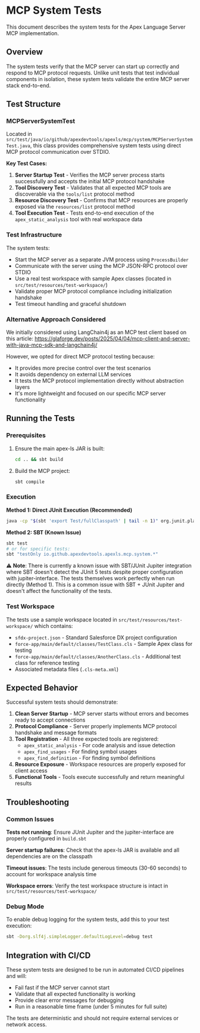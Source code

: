# MCP System Tests

This document describes the system tests for the Apex Language Server MCP implementation.

## Overview

The system tests verify that the MCP server can start up correctly and respond to MCP protocol requests. Unlike unit tests that test individual components in isolation, these system tests validate the entire MCP server stack end-to-end.

## Test Structure

### MCPServerSystemTest

Located in `src/test/java/io/github/apexdevtools/apexls/mcp/system/MCPServerSystemTest.java`, this class provides comprehensive system tests using direct MCP protocol communication over STDIO.

**Key Test Cases:**

1. **Server Startup Test** - Verifies the MCP server process starts successfully and accepts the initial MCP protocol handshake
2. **Tool Discovery Test** - Validates that all expected MCP tools are discoverable via the `tools/list` protocol method
3. **Resource Discovery Test** - Confirms that MCP resources are properly exposed via the `resources/list` protocol method  
4. **Tool Execution Test** - Tests end-to-end execution of the `apex_static_analysis` tool with real workspace data

### Test Infrastructure

The system tests:

- Start the MCP server as a separate JVM process using `ProcessBuilder`
- Communicate with the server using the MCP JSON-RPC protocol over STDIO
- Use a real test workspace with sample Apex classes (located in `src/test/resources/test-workspace/`)
- Validate proper MCP protocol compliance including initialization handshake
- Test timeout handling and graceful shutdown

### Alternative Approach Considered

We initially considered using LangChain4j as an MCP test client based on this article: https://glaforge.dev/posts/2025/04/04/mcp-client-and-server-with-java-mcp-sdk-and-langchain4j/

However, we opted for direct MCP protocol testing because:
- It provides more precise control over the test scenarios
- It avoids dependency on external LLM services
- It tests the MCP protocol implementation directly without abstraction layers
- It's more lightweight and focused on our specific MCP server functionality

## Running the Tests

### Prerequisites

1. Ensure the main apex-ls JAR is built:
   ```bash
   cd .. && sbt build
   ```

2. Build the MCP project:
   ```bash
   sbt compile
   ```

### Execution

**Method 1: Direct JUnit Execution (Recommended)**
```bash
java -cp "$(sbt 'export Test/fullClasspath' | tail -n 1)" org.junit.platform.console.ConsoleLauncher --scan-classpath --include-classname=".*MCPServerSystemTest.*"
```

**Method 2: SBT (Known Issue)**
```bash
sbt test
# or for specific tests:
sbt "testOnly io.github.apexdevtools.apexls.mcp.system.*"
```

⚠️ **Note**: There is currently a known issue with SBT/JUnit Jupiter integration where SBT doesn't detect the JUnit 5 tests despite proper configuration with jupiter-interface. The tests themselves work perfectly when run directly (Method 1). This is a common issue with SBT + JUnit Jupiter and doesn't affect the functionality of the tests.

### Test Workspace

The tests use a sample workspace located in `src/test/resources/test-workspace/` which contains:

- `sfdx-project.json` - Standard Salesforce DX project configuration
- `force-app/main/default/classes/TestClass.cls` - Sample Apex class for testing
- `force-app/main/default/classes/AnotherClass.cls` - Additional test class for reference testing
- Associated metadata files (`.cls-meta.xml`)

## Expected Behavior

Successful system tests should demonstrate:

1. **Clean Server Startup** - MCP server starts without errors and becomes ready to accept connections
2. **Protocol Compliance** - Server properly implements MCP protocol handshake and message formats
3. **Tool Registration** - All three expected tools are registered:
   - `apex_static_analysis` - For code analysis and issue detection
   - `apex_find_usages` - For finding symbol usages
   - `apex_find_definition` - For finding symbol definitions
4. **Resource Exposure** - Workspace resources are properly exposed for client access
5. **Functional Tools** - Tools execute successfully and return meaningful results

## Troubleshooting

### Common Issues

**Tests not running**: Ensure JUnit Jupiter and the jupiter-interface are properly configured in `build.sbt`

**Server startup failures**: Check that the apex-ls JAR is available and all dependencies are on the classpath

**Timeout issues**: The tests include generous timeouts (30-60 seconds) to account for workspace analysis time

**Workspace errors**: Verify the test workspace structure is intact in `src/test/resources/test-workspace/`

### Debug Mode

To enable debug logging for the system tests, add this to your test execution:
```bash
sbt -Dorg.slf4j.simpleLogger.defaultLogLevel=debug test
```

## Integration with CI/CD

These system tests are designed to be run in automated CI/CD pipelines and will:
- Fail fast if the MCP server cannot start
- Validate that all expected functionality is working
- Provide clear error messages for debugging
- Run in a reasonable time frame (under 5 minutes for full suite)

The tests are deterministic and should not require external services or network access.
